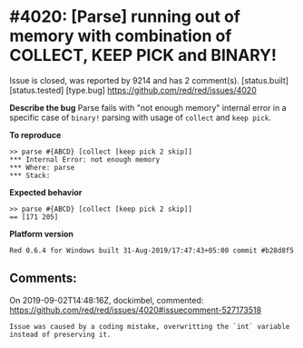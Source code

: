 
#4020: [Parse] running out of memory with combination of COLLECT, KEEP PICK and BINARY!
================================================================================
Issue is closed, was reported by 9214 and has 2 comment(s).
[status.built] [status.tested] [type.bug]
<https://github.com/red/red/issues/4020>

**Describe the bug**
Parse fails with "not enough memory" internal error in a specific case of `binary!` parsing with usage of `collect` and `keep pick`.

**To reproduce**
```red
>> parse #{ABCD} [collect [keep pick 2 skip]] 
*** Internal Error: not enough memory
*** Where: parse
*** Stack:  
```

**Expected behavior**
```red
>> parse #{ABCD} [collect [keep pick 2 skip]] 
== [171 205]
```

**Platform version**
```
Red 0.6.4 for Windows built 31-Aug-2019/17:47:43+05:00 commit #b28d8f5
```



Comments:
--------------------------------------------------------------------------------

On 2019-09-02T14:48:16Z, dockimbel, commented:
<https://github.com/red/red/issues/4020#issuecomment-527173518>

    Issue was caused by a coding mistake, overwritting the `int` variable instead of preserving it.

